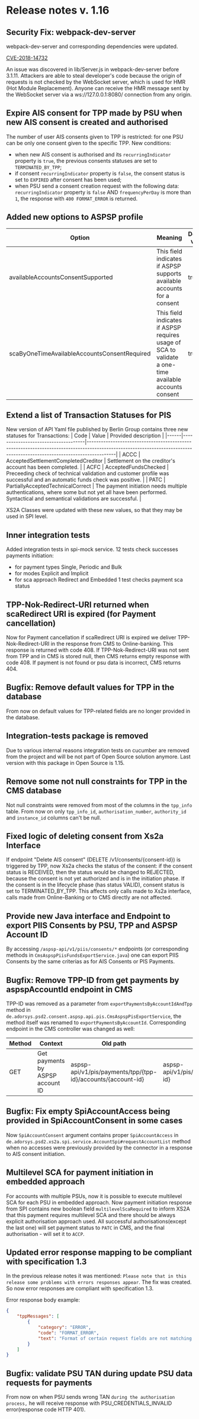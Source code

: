 # Release notes v. 1.16


## Security Fix:  webpack-dev-server
webpack-dev-server and corresponding dependencies were updated.

[CVE-2018-14732](https://nvd.nist.gov/vuln/detail/CVE-2018-14732)

An issue was discovered in lib/Server.js in webpack-dev-server before 3.1.11.
Attackers are able to steal developer's code because the origin of requests is not checked by the WebSocket server, 
which is used for HMR (Hot Module Replacement). 
Anyone can receive the HMR message sent by the WebSocket server via a ws://127.0.0.1:8080/ connection from any origin.

## Expire AIS consent for TPP made by PSU when new AIS consent is created and authorised
The number of user AIS consents given to TPP is restricted: for one PSU can be only one consent given to the specific TPP.
New conditions:
* when new AIS consent is authorised and its `recurringIndicator` property is `true`, the previous consents statuses are set to `TERMINATED_BY_TPP`;
* if consent `recurringIndicator` property is `false`, the consent status is set to `EXPIRED` after consent has been used;
* when PSU send a consent creation request with the following data: `recurringIndicator` property is `false` AND `frequencyPerDay` is more than `1`, 
the response with `400 FORMAT_ERROR` is returned.

## Added new options to ASPSP profile
| Option                                       | Meaning                                                                                                | Default value | 
|----------------------------------------------|--------------------------------------------------------------------------------------------------------|---------------|
| availableAccountsConsentSupported            | This field indicates if ASPSP supports available accounts for a consent                                | true          |
| scaByOneTimeAvailableAccountsConsentRequired | This field indicates if ASPSP requires usage of SCA to validate a one-time available accounts consent  | true          |

## Extend a list of Transaction Statuses for PIS
New version of API Yaml file published by Berlin Group contains three new statuses for Transactions:
| Code | Value                               | Provided description                                                                                                                                                   |
|------|-------------------------------------|------------------------------------------------------------------------------------------------------------------------------------------------------------------------|
| ACCC | AcceptedSettlementCompletedCreditor | Settlement on the creditor's account has been completed.                                                                                                               |
| ACFC | AcceptedFundsChecked                | Preceeding check of technical validation and customer profile was successful and an automatic funds check was positive.                                                |
| PATC | PartiallyAcceptedTechnicalCorrect   |  The payment initiation needs multiple authentications, where some but not yet all have been performed. Syntactical and semantical validations are successful.         |

XS2A Classes were updated with these new values, so that they may be used in SPI level.

## Inner integration tests
Added integration tests in spi-mock service.
12 tests check successes payments initiation:
  - for payment types Single, Periodic and Bulk 
  - for modes Explicit and Implicit 
  - for sca approach Redirect and Embedded
1 test checks payment sca status

## TPP-Nok-Redirect-URI returned when scaRedirect URI is expired (for Payment cancellation)
Now for Payment cancellation if scaRedirect URI is expired we deliver TPP-Nok-Redirect-URI in the response from CMS to Online-banking. This response is returned with code 408.
If TPP-Nok-Redirect-URI was not sent from TPP and in CMS is stored null, then CMS returns empty response with code 408. If payment is not found or psu data is incorrect, CMS returns 404. 

## Bugfix: Remove default values for TPP in the database
From now on default values for TPP-related fields are no longer provided in the database.

## Integration-tests package is removed
Due to various internal reasons integration tests on cucumber are removed from the project 
and will be not part of Open Source solution anymore.
Last version with this package in Open Source is 1.15.

## Remove some not null constraints for TPP in the CMS database
Not null constraints were removed from most of the columns in the `tpp_info` table.
From now on only `tpp_info_id`, `authorisation_number`, `authority_id` and `instance_id` columns can't be null.

## Fixed logic of deleting consent from Xs2a Interface
If endpoint "Delete AIS consent" (DELETE /v1/consents/{consent-id}) is triggered by TPP, now Xs2a checks the status of the consent: if the consent status is RECEIVED, then 
the status would be changed to REJECTED, because the consent is not yet authorized and is in the initiation phase. If the consent is in the 
lifecycle phase (has status VALID), consent status is set to TERMINATED_BY_TPP. This affects only calls made to Xs2a interface, calls made from Online-Banking or to CMS directly are not affected.

## Provide new Java interface and Endpoint to export PIIS Consents by PSU, TPP and ASPSP Account ID
By accessing `/aspsp-api/v1/piis/consents/*` endpoints
(or corresponding methods in `CmsAspspPiisFundsExportService.java`)
one can export PIIS Consents by the same criterias as for AIS Consents or PIS Payments.


## Bugfix: Remove TPP-ID from get payments by aspspAccountId endpoint in CMS
TPP-ID was removed as a parameter from `exportPaymentsByAccountIdAndTpp` method in `de.adorsys.psd2.consent.aspsp.api.pis.CmsAspspPisExportService`, 
the method itself  was renamed to `exportPaymentsByAccountId`.
Corresponding endpoint in the CMS controller was changed as well:

| Method | Context                          | Old path                                                     | New path                                        |
|--------|----------------------------------|--------------------------------------------------------------|-------------------------------------------------|
| GET    | Get payments by ASPSP account ID | aspsp-api/v1/pis/payments/tpp/{tpp-id}/accounts/{account-id} | aspsp-api/v1/pis/payments/accounts/{account-id} |

## Bugfix: Fix empty SpiAccountAccess being provided in SpiAccountConsent in some cases
Now `SpiAccountConsent` argument contains proper `SpiAccountAccess` in `de.adorsys.psd2.xs2a.spi.service.AccountSpi#requestAccountList`
method when no accesses were previously provided by the connector in a response to AIS consent initiation.

## Multilevel SCA for payment initiation in embedded approach
 
For accounts with multiple PSUs, now it is possible to execute multilevel SCA for each PSU in embedded approach. Now payment initiation response from SPI
contains new boolean field `multilevelScaRequired` to inform XS2A that this payment requires multilevel SCA and there should be always explicit authorisation approach used.
All successful authorisations(except the last one) will set payment status to `PATC` in CMS, and the final authorisation - will set it to `ACCP`.

## Updated error response mapping to be compliant with specification 1.3
In the previous release notes it was mentioned: `Please note that in this release some problems with errors responses appear`.
The fix was created. So now error responses are compliant with specification 1.3.

Error response body example: 
```json
{
    "tppMessages": [
        {
            "category": "ERROR",
            "code": "FORMAT_ERROR",
            "text": "Format of certain request fields are not matching the XS2A requirements."
        }
    ]
}
```

## Bugfix: validate PSU TAN during update PSU data requests for payments
From now on when PSU sends wrong TAN `during the authorisation process,` he will receive response with PSU_CREDENTIALS_INVALID error(response code HTTP 401).
